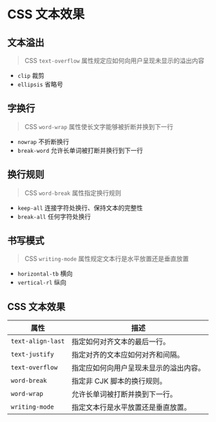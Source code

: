 # CSS 文本效果

## 文本溢出
> CSS `text-overflow` 属性规定应如何向用户呈现未显示的溢出内容
- `clip` 裁剪
- `ellipsis` 省略号

## 字换行
> CSS `word-wrap` 属性使长文字能够被折断并换到下一行
- `nowrap` 不折断换行
- `break-word` 允许长单词被打断并换行到下一行

## 换行规则
> CSS `word-break` 属性指定换行规则
- `keep-all` 连接字符处换行、保持文本的完整性
- `break-all` 任何字符处换行

## 书写模式
> CSS `writing-mode` 属性规定文本行是水平放置还是垂直放置
- `horizontal-tb` 横向
- `vertical-rl` 纵向

## CSS 文本效果
属性|描述
-|-
`text-align-last`|指定如何对齐文本的最后一行。
`text-justify`|指定对齐的文本应如何对齐和间隔。
`text-overflow`|指定应如何向用户呈现未显示的溢出内容。
`word-break`|指定非 CJK 脚本的换行规则。
`word-wrap`|允许长单词被打断并换到下一行。
`writing-mode`|指定文本行是水平放置还是垂直放置。